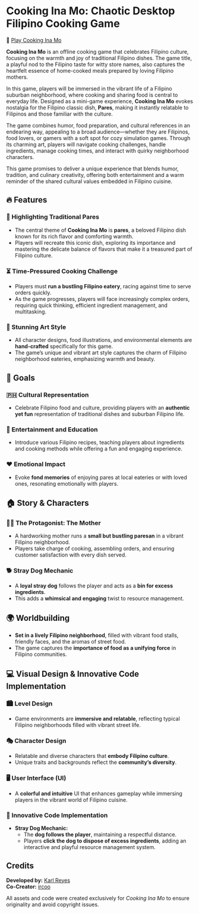 # Cooking Ina Mo: Chaotic Desktop Filipino Cooking Game  
🔗 [Play Cooking Ina Mo](https://jkarleris.github.io/CookingInaM0/)  

**Cooking Ina Mo** is an offline cooking game that celebrates Filipino culture, focusing on the warmth and joy of traditional Filipino dishes. The game title, a playful nod to the Filipino taste for witty store names, also captures the heartfelt essence of home-cooked meals prepared by loving Filipino mothers.  

In this game, players will be immersed in the vibrant life of a Filipino suburban neighborhood, where cooking and sharing food is central to everyday life. Designed as a mini-game experience, **Cooking Ina Mo** evokes nostalgia for the Filipino classic dish, **Pares**, making it instantly relatable to Filipinos and those familiar with the culture.  

The game combines humor, food preparation, and cultural references in an endearing way, appealing to a broad audience—whether they are Filipinos, food lovers, or gamers with a soft spot for cozy simulation games. Through its charming art, players will navigate cooking challenges, handle ingredients, manage cooking times, and interact with quirky neighborhood characters.  

This game promises to deliver a unique experience that blends humor, tradition, and culinary creativity, offering both entertainment and a warm reminder of the shared cultural values embedded in Filipino cuisine.  

## 🔥 Features  

### 🍛 Highlighting Traditional Pares  
- The central theme of **Cooking Ina Mo** is **pares**, a beloved Filipino dish known for its rich flavor and comforting warmth.  
- Players will recreate this iconic dish, exploring its importance and mastering the delicate balance of flavors that make it a treasured part of Filipino culture.  

### ⏳ Time-Pressured Cooking Challenge  
- Players must **run a bustling Filipino eatery**, racing against time to serve orders quickly.  
- As the game progresses, players will face increasingly complex orders, requiring quick thinking, efficient ingredient management, and multitasking.  

### 🎨 Stunning Art Style  
- All character designs, food illustrations, and environmental elements are **hand-crafted** specifically for this game.  
- The game’s unique and vibrant art style captures the charm of Filipino neighborhood eateries, emphasizing warmth and beauty.  

## 🎯 Goals  

### 🇵🇭 Cultural Representation  
- Celebrate Filipino food and culture, providing players with an **authentic yet fun** representation of traditional dishes and suburban Filipino life.  

### 📖 Entertainment and Education  
- Introduce various Filipino recipes, teaching players about ingredients and cooking methods while offering a fun and engaging experience.  

### ❤️ Emotional Impact  
- Evoke **fond memories** of enjoying pares at local eateries or with loved ones, resonating emotionally with players.  

## 🏠 Story & Characters  

### 👩‍🍳 The Protagonist: The Mother  
- A hardworking mother runs a **small but bustling paresan** in a vibrant Filipino neighborhood.  
- Players take charge of cooking, assembling orders, and ensuring customer satisfaction with every dish served.  

### 🐕 Stray Dog Mechanic  
- A **loyal stray dog** follows the player and acts as a **bin for excess ingredients**.  
- This adds a **whimsical and engaging** twist to resource management.  

## 🌍 Worldbuilding  

- **Set in a lively Filipino neighborhood**, filled with vibrant food stalls, friendly faces, and the aromas of street food.  
- The game captures the **importance of food as a unifying force** in Filipino communities.  

## 💻 Visual Design & Innovative Code Implementation  

### 🏙️ Level Design  
- Game environments are **immersive and relatable**, reflecting typical Filipino neighborhoods filled with vibrant street life.  

### 🎭 Character Design  
- Relatable and diverse characters that **embody Filipino culture**.  
- Unique traits and backgrounds reflect the **community’s diversity**.  

### 🖥️ User Interface (UI)  
- A **colorful and intuitive** UI that enhances gameplay while immersing players in the vibrant world of Filipino cuisine.  

### 🧩 Innovative Code Implementation  
- **Stray Dog Mechanic:**  
  - The **dog follows the player**, maintaining a respectful distance.  
  - Players **click the dog to dispose of excess ingredients**, adding an interactive and playful resource management system.   

## Credits

**Developed by:** [Karl Reyes](https://github.com/jkarleris)  
**Co-Creator:** [ircoo](https://github.com/ircoo)  

All assets and code were created exclusively for *Cooking Ina Mo* to ensure originality and avoid copyright issues.
 

